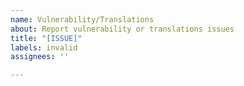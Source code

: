 ```yaml
---
name: Vulnerability/Translations
about: Report vulnerability or translations issues
title: "[ISSUE]"
labels: invalid
assignees: ''

---
```



